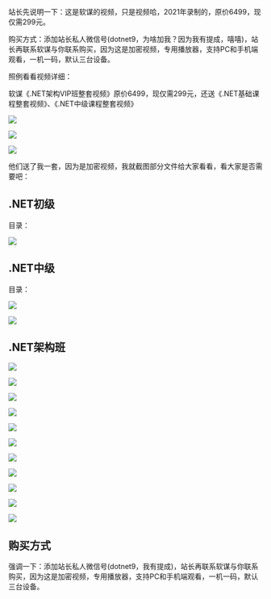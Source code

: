 站长先说明一下：这是软谋的视频，只是视频哈，2021年录制的，原价6499，现仅需299元。

购买方式：添加站长私人微信号(dotnet9，为啥加我？因为我有提成，嘻嘻)，站长再联系软谋与你联系购买，因为这是加密视频，专用播放器，支持PC和手机端观看，一机一码，默认三台设备。

照例看看视频详细：

软谋《.NET架构VIP班整套视频》原价6499，现仅需299元，还送《.NET基础课程整套视频》、《.NET中级课程整套视频》

![](https://img1.dotnet9.com/2022/02/1201.jpg)

![](https://img1.dotnet9.com/2022/02/1202.jpg)

![](https://img1.dotnet9.com/2022/02/1203.jpg)

他们送了我一套，因为是加密视频，我就截图部分文件给大家看看，看大家是否需要吧：

## .NET初级

目录：

![](https://img1.dotnet9.com/2022/02/1204.png)

## .NET中级

目录：

![](https://img1.dotnet9.com/2022/02/1205.png)

![](https://img1.dotnet9.com/2022/02/1206.png)

## .NET架构班

![](https://img1.dotnet9.com/2022/02/1207.png)

![](https://img1.dotnet9.com/2022/02/1208.png)

![](https://img1.dotnet9.com/2022/02/1209.png)

![](https://img1.dotnet9.com/2022/02/1210.png)

![](https://img1.dotnet9.com/2022/02/1211.png)

![](https://img1.dotnet9.com/2022/02/1212.png)

![](https://img1.dotnet9.com/2022/02/1213.png)

![](https://img1.dotnet9.com/2022/02/1214.png)

![](https://img1.dotnet9.com/2022/02/1215.png)

![](https://img1.dotnet9.com/2022/02/1216.png)

![](https://img1.dotnet9.com/2022/02/1217.png)

## 购买方式

强调一下：添加站长私人微信号(dotnet9，我有提成)，站长再联系软谋与你联系购买，因为这是加密视频，专用播放器，支持PC和手机端观看，一机一码，默认三台设备。